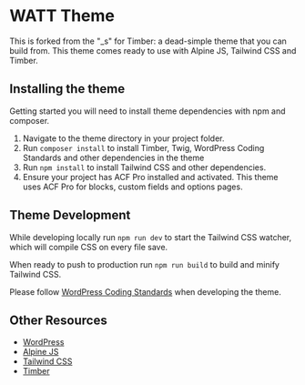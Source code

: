 # WATT Theme
This is forked from the "_s" for Timber: a dead-simple theme that you can build from. This theme comes ready to use with Alpine JS, Tailwind CSS and Timber.

## Installing the theme
Getting started you will need to install theme dependencies with npm and composer.

1. Navigate to the theme directory in your project folder.
2. Run `composer install` to install Timber, Twig, WordPress Coding Standards and other dependencies in the theme
3. Run `npm install` to install Tailwind CSS and other dependencies.
4. Ensure your project has ACF Pro installed and activated. This theme uses ACF Pro for blocks, custom fields and options pages.

## Theme Development
While developing locally run `npm run dev` to start the Tailwind CSS watcher, which will compile CSS on every file save.

When ready to push to production run `npm run build` to build and minify Tailwind CSS.

Please follow [WordPress Coding Standards](https://developer.wordpress.org/coding-standards/wordpress-coding-standards/) when developing the theme.

## Other Resources
- [WordPress](https://wordpress.org)
- [Alpine JS](https://alpinejs.dev/)
- [Tailwind CSS](https://tailwindcss.com/)
- [Timber](https://timber.github.io/docs/)

